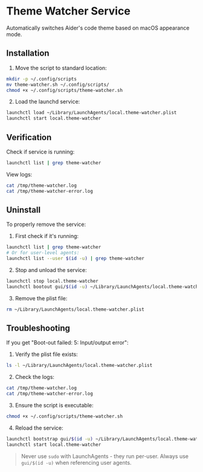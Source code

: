 # Theme Watcher Service

Automatically switches Aider's code theme based on macOS appearance mode.

## Installation

1. Move the script to standard location:
```bash
mkdir -p ~/.config/scripts
mv theme-watcher.sh ~/.config/scripts/
chmod +x ~/.config/scripts/theme-watcher.sh
```

2. Load the launchd service:
```bash
launchctl load ~/Library/LaunchAgents/local.theme-watcher.plist
launchctl start local.theme-watcher
```

## Verification

Check if service is running:
```bash
launchctl list | grep theme-watcher
```

View logs:
```bash
cat /tmp/theme-watcher.log
cat /tmp/theme-watcher-error.log
```

## Uninstall

To properly remove the service:

1. First check if it's running:
```bash
launchctl list | grep theme-watcher
# Or for user-level agents:
launchctl list --user $(id -u) | grep theme-watcher
```

2. Stop and unload the service:
```bash
launchctl stop local.theme-watcher
launchctl bootout gui/$(id -u) ~/Library/LaunchAgents/local.theme-watcher.plist
```

3. Remove the plist file:
```bash
rm ~/Library/LaunchAgents/local.theme-watcher.plist
```

## Troubleshooting

If you get "Boot-out failed: 5: Input/output error":

1. Verify the plist file exists:
```bash
ls -l ~/Library/LaunchAgents/local.theme-watcher.plist
```

2. Check the logs:
```bash
cat /tmp/theme-watcher.log
cat /tmp/theme-watcher-error.log
```

3. Ensure the script is executable:
```bash
chmod +x ~/.config/scripts/theme-watcher.sh
```

4. Reload the service:
```bash
launchctl bootstrap gui/$(id -u) ~/Library/LaunchAgents/local.theme-watcher.plist
launchctl start local.theme-watcher
```

> Never use `sudo` with LaunchAgents - they run per-user.
> Always use `gui/$(id -u)` when referencing user agents.
